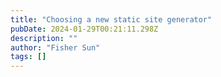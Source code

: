 ```yaml
---
title: "Choosing a new static site generator"
pubDate: 2024-01-29T00:21:11.298Z
description: ""
author: "Fisher Sun"
tags: []
---
```

